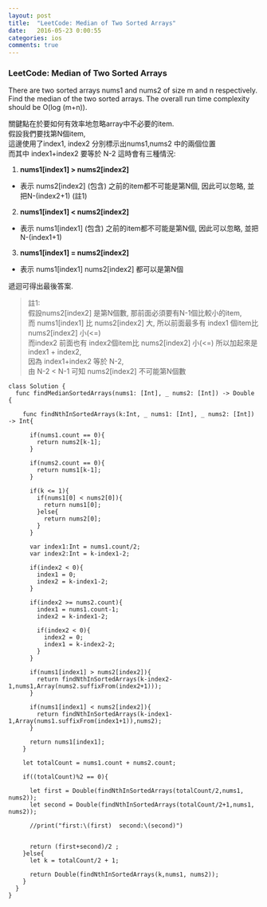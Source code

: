 ```yaml
---
layout: post
title:  "LeetCode: Median of Two Sorted Arrays"
date:   2016-05-23 0:00:55
categories: ios
comments: true
---
```

###  LeetCode: Median of Two Sorted Arrays

There are two sorted arrays nums1 and nums2 of size m and n respectively. Find the median of the two sorted arrays. The overall run time complexity should be O(log (m+n)).

關鍵點在於要如何有效率地忽略array中不必要的item.  
假設我們要找第N個item,  
這邊使用了index1, index2 分別標示出nums1,nums2 中的兩個位置  
而其中 index1+index2 要等於 N-2
這時會有三種情況:  

1.  **nums1[index1] > nums2[index2]**  
  *	表示 nums2[index2] (包含) 之前的item都不可能是第N個, 因此可以忽略, 並把N-(index2+1)   (註1)  
2.  **nums1[index1] < nums2[index2]** 
  *	表示 nums1[index1] (包含) 之前的item都不可能是第N個, 因此可以忽略, 並把N-(index1+1)  
3.  **nums1[index1] = nums2[index2]**  
  *   表示 nums1[index1] nums2[index2] 都可以是第N個  

遞迴可得出最後答案.

> 註1:  
> 假設nums2[index2] 是第N個數, 那前面必須要有N-1個比較小的item,   
> 而 nums1[index1] 比 nums2[index2] 大, 所以前面最多有 index1 個item比 nums2[index2] 小(<=)   
> 而index2 前面也有 index2個item比 nums2[index2] 小(<=)
> 所以加起來是 index1 + index2,  
> 因為 index1+index2 等於 N-2,  
> 由 N-2 < N-1 可知 nums2[index2] 不可能第N個數



```obj-c  
class Solution {
  func findMedianSortedArrays(nums1: [Int], _ nums2: [Int]) -> Double {
    
    func findNthInSortedArrays(k:Int, _ nums1: [Int], _ nums2: [Int]) -> Int{

      if(nums1.count == 0){
        return nums2[k-1];
      }
      
      if(nums2.count == 0){
        return nums1[k-1];
      }
      
      if(k <= 1){
        if(nums1[0] < nums2[0]){
          return nums1[0];
        }else{
          return nums2[0];
        }
      }
      
      var index1:Int = nums1.count/2;
      var index2:Int = k-index1-2;
      
      if(index2 < 0){
        index1 = 0;
        index2 = k-index1-2;
      }
      
      if(index2 >= nums2.count){
        index1 = nums1.count-1;
        index2 = k-index1-2;
        
        if(index2 < 0){
          index2 = 0;
          index1 = k-index2-2;
        }
      }

      if(nums1[index1] > nums2[index2]){
        return findNthInSortedArrays(k-index2-1,nums1,Array(nums2.suffixFrom(index2+1)));
      }
      
      if(nums1[index1] < nums2[index2]){
        return findNthInSortedArrays(k-index1-1,Array(nums1.suffixFrom(index1+1)),nums2);
      }
      
      return nums1[index1];
    }
    
    let totalCount = nums1.count + nums2.count;
    
    if((totalCount)%2 == 0){
      
      let first = Double(findNthInSortedArrays(totalCount/2,nums1, nums2));
      let second = Double(findNthInSortedArrays(totalCount/2+1,nums1, nums2));
      
      //print("first:\(first)  second:\(second)")
      
      
      return (first+second)/2 ;
    }else{
      let k = totalCount/2 + 1;
      
      return Double(findNthInSortedArrays(k,nums1, nums2));
    }
  }
}

```  
